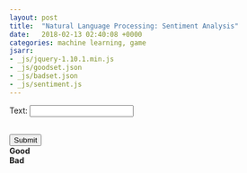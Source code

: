 ```yaml
---
layout: post
title:  "Natural Language Processing: Sentiment Analysis"
date:   2018-02-13 02:40:08 +0000
categories: machine learning, game
jsarr:
- _js/jquery-1.10.1.min.js
- _js/goodset.json
- _js/badset.json
- _js/sentiment.js
---
```


<html>
    <body class = "post3">
        <div>
            <p>
            Text: <input type="text" id="input" rows="3" cols="80"/></p><br>
            <input type="submit" value="Submit" id="submit"/>
        </div>
        <div id="elements">
            <div class="bar"><b>Good  </b><div class="meter"><span style="width: 50%" class="good"></span></div></div>
            <div class="bar"><b>Bad  </b><div class="meter"><span style="width: 50%" class="bad"></span></div></div>
        </div>
        <div><p id = "result"></p></div>
        <script src="bad.json"></script>
        <script src="good.json"></script>
        <script src="sentiment.js"></script>
    </body>
</html>
